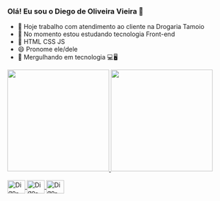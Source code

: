 ### Olá! Eu sou o Diego de Oliveira Vieira 👋

- 🔭 Hoje trabalho com atendimento ao cliente na Drogaria Tamoio
- 🌱 No momento estou estudando  tecnologia  Front-end
- 👯  HTML  CSS   JS
- 😄 Pronome ele/dele
- 💬 Mergulhando em tecnologia 💻🖥 
<div>
  <a href='https://github.com/diegodeovieira'>
  <img height="230em" src="https://github-readme-stats.vercel.app/api?username=diegodeovieira&show=reviews,discussions_started,discussions_answered,prs_merged,prs_merged_percentage&show_icons=true&theme=dracula"/>
  <img height="230em" src="https://github-readme-stats.vercel.app/api/top-langs/?username=diegodeovieira&size_weight=0.5&count_weight=0.5&theme=dracula"/>
</div>
<div style="display: inline_block"> <br/>
<img align="center" alt="Digo-HTML" height="30" width="40" src="https://cdn.jsdelivr.net/gh/devicons/devicon@latest/icons/html5/html5-original.svg"/> 
<img align="center" alt="Digo-HTML" height="30" width="40" src="https://cdn.jsdelivr.net/gh/devicons/devicon@latest/icons/css3/css3-original.svg"/>
<img align="center" alt="Digo-HTML" height="30" width="40" src="https://cdn.jsdelivr.net/gh/devicons/devicon@latest/icons/javascript/javascript-original.svg"/>
</div>
<!--
**diegodeovieira/diegodeovieira** is a ✨ _special_ ✨ repository because its `README.md` (this file) appears on your GitHub profile.
Here are some ideas to get you started:
- 🤔 I’m looking for help with ...
- 📫 How to reach me: ...
- ⚡ Fun fact: ...
-->
